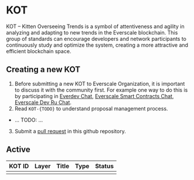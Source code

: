 # KOT

KOT – Kitten Overseeing Trends is a symbol of attentiveness and agility in analyzing and adapting to new trends in the Everscale blockchain. This group of standards can encourage developers and network participants to continuously study and optimize the system, creating a more attractive and efficient blockchain space.

## Creating a new KOT

1. Before submitting a new KOT to Everscale Organization, it is important to discuss it with the community first. For example one way to do this is by participating in [Everdev Chat](https://t.me/everdev), [Everscale Smart Contracts Chat](https://t.me/EverscaleSmartContracts), [Everscale Dev Ru Chat](https://t.me/everdevru).
2. Read `KOT-{TODO}` to understand proposal management process.

- ... TODO: ...

3. Submit a [pull request](https://github.com/everscale-org/KOT/pulls) in this github repository.

## Active

| KOT ID | Layer | Title | Type | Status |
| ------ | ----- | ----- | ---- | ------ |
|        |       |       |      |        |

